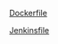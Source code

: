 



[Dockerfile](https://github.com/ibrahima1289/deploy7/blob/main/Dockerfile)

[Jenkinsfile](https://github.com/ibrahima1289/deploy7/blob/main/Jenkinsfile)

